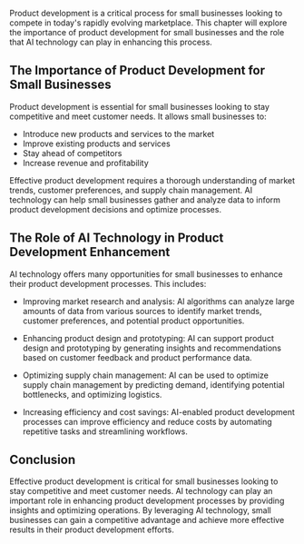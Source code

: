 

Product development is a critical process for small businesses looking to compete in today's rapidly evolving marketplace. This chapter will explore the importance of product development for small businesses and the role that AI technology can play in enhancing this process.

The Importance of Product Development for Small Businesses
----------------------------------------------------------

Product development is essential for small businesses looking to stay competitive and meet customer needs. It allows small businesses to:

* Introduce new products and services to the market
* Improve existing products and services
* Stay ahead of competitors
* Increase revenue and profitability

Effective product development requires a thorough understanding of market trends, customer preferences, and supply chain management. AI technology can help small businesses gather and analyze data to inform product development decisions and optimize processes.

The Role of AI Technology in Product Development Enhancement
------------------------------------------------------------

AI technology offers many opportunities for small businesses to enhance their product development processes. This includes:

* Improving market research and analysis: AI algorithms can analyze large amounts of data from various sources to identify market trends, customer preferences, and potential product opportunities.

* Enhancing product design and prototyping: AI can support product design and prototyping by generating insights and recommendations based on customer feedback and product performance data.

* Optimizing supply chain management: AI can be used to optimize supply chain management by predicting demand, identifying potential bottlenecks, and optimizing logistics.

* Increasing efficiency and cost savings: AI-enabled product development processes can improve efficiency and reduce costs by automating repetitive tasks and streamlining workflows.

Conclusion
----------

Effective product development is critical for small businesses looking to stay competitive and meet customer needs. AI technology can play an important role in enhancing product development processes by providing insights and optimizing operations. By leveraging AI technology, small businesses can gain a competitive advantage and achieve more effective results in their product development efforts.
